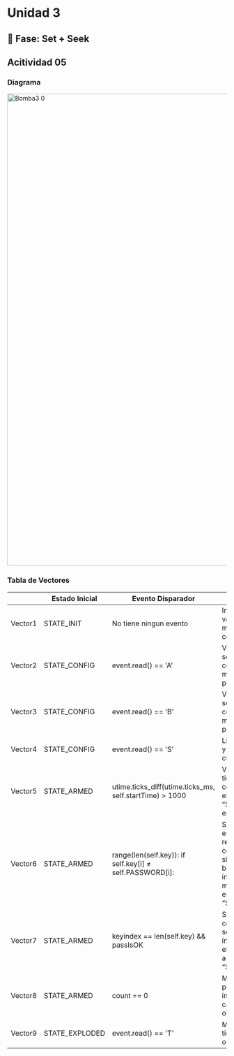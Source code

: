 # Unidad 3

## 🔎 Fase: Set + Seek

## Acitividad 05

### Diagrama

<img width="1981" height="1081" alt="Bomba3 0" src="https://github.com/user-attachments/assets/b9ad4afb-4311-4704-ad35-c0a02ceb699c" />

### Tabla de Vectores

|  | Estado Inicial | Evento Disparador | Acciones | Estado Final |
| --- | --- | --- | --- | --- |
| Vector1 | STATE_INIT | No tiene ningun evento | Inicializamos las variables y mostramos el count = 20 | STATE_CONFIG |
| Vector2 | STATE_CONFIG | event.read() == 'A' | Va a sumarle 1 segundo al contador y mostrarlo en la pantalla | STATE_CONFIG |
| Vector3 | STATE_CONFIG | event.read() == 'B' | Va a restarle 1 segundo al contador y mostrarlo en la pantalla | STATE_CONFIG |
| Vector4 | STATE_CONFIG | event.read() == 'S' | Limpia el evento y comienza la cuenta regresiva | STATE_ARMED |
| Vector5 | STATE_ARMED | utime.ticks_diff(utime.ticks_ms, self.startTime) > 1000 | Va contando el tiempo que configuramos en el estado “STATE_CONFIG” en la pantalla | STATE_ARMED |
| Vector6 | STATE_ARMED | range(len(self.key)): if self.key[i] ≠ self.PASSWORD[i]: | Si la contraseña esta mala, No se reinicia el contador, simplemente se borra lo ingresado y se mantiene en estado “STATE_ARMED” | STATE_ARMED |
| Vector7 | STATE_ARMED | keyindex == len(self.key) && passIsOK | Se reinicia el contador a 20, se reinicia el índice del array y el estado vuelve a “STATE_CONFIG” | STATE_CONFIG |
| Vector8 | STATE_ARMED | count == 0 | Me muestra en la pantalla la imagen de la calavera y viaja a otro estado | STATE_EXPLODED |
| Vector9 | STATE_EXPLODED | event.read() == 'T' | Me muestra el tiempo inicial osea count = 20 | STATE_CONFIG |


